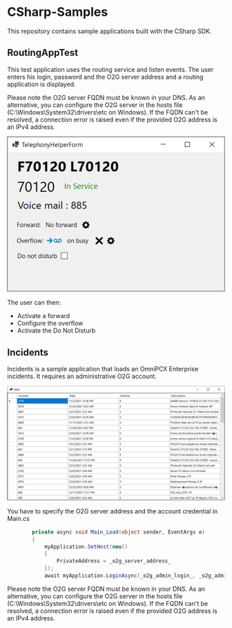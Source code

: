 

# CSharp-Samples
This repository contains sample applications built with the CSharp SDK.

## RoutingAppTest
This test application uses the routing service and listen events. 
The user enters his login, password and the O2G server address and a routing application is displayed.

Please note the O2G server FQDN must be known in your DNS. As an alternative, you can configure the O2G server in the hosts file (C:\Windows\System32\drivers\etc on Windows).
If the FQDN can't be resolved, a connection error is raised even if the provided O2G address is an IPv4 address.

![enter image description here](https://github.com/ALE-OPENNESS/CSharp-Samples/blob/main/RoutingAppTest/RoutingApp.png?raw=true)

The user can then:
 - Activate a forward
 - Configure the overflow
 - Activate the Do Not Disturb

## Incidents
Incidents is a sample application that loads an OmniPCX Enterprise incidents. It requires an administrative O2G account.

![enter image description here](https://github.com/ALE-OPENNESS/CSharp-Samples/blob/main/Incidents/Incident.png?raw=true)

You have to specify the O2G server address and the account credential in Main.cs
```c#
        private async void Main_Load(object sender, EventArgs e)
        {
            myApplication.SetHost(new()
            {
                PrivateAddress = _o2g_server_address_
            });
            await myApplication.LoginAsync(_o2g_admin_login_, _o2g_admin_password_);
```
Please note the O2G server FQDN must be known in your DNS. As an alternative, you can configure the O2G server in the hosts file (C:\Windows\System32\drivers\etc on Windows).
If the FQDN can't be resolved, a connection error is raised even if the provided O2G address is an IPv4 address.
